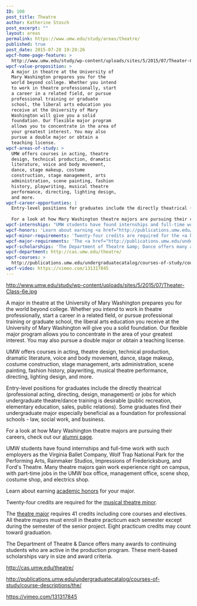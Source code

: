 ```yaml
---
ID: 100
post_title: Theatre
author: Katherine Stosch
post_excerpt: ""
layout: areas
permalink: https://www.umw.edu/study/areas/theatre/
published: true
post_date: 2015-07-28 19:29:26
wpcf-home-page-feature: >
  http://www.umw.edu/study/wp-content/uploads/sites/5/2015/07/Theater-Class-6e.jpg
wpcf-value-proposition: >
  A major in theatre at the University of
  Mary Washington prepares you for the
  world beyond college. Whether you intend
  to work in theatre professionally, start
  a career in a related field, or pursue
  professional training or graduate
  school, the liberal arts education you
  receive at the University of Mary
  Washington will give you a solid
  foundation. Our flexible major program
  allows you to concentrate in the area of
  your greatest interest. You may also
  pursue a double major or obtain a
  teaching license.
wpcf-areas-of-study: >
  UMW offers courses in acting, theatre
  design, technical production, dramatic
  literature, voice and body movement,
  dance, stage makeup, costume
  construction, stage management, arts
  administration, scene painting, fashion
  history, playwriting, musical theatre
  performance, directing, lighting design,
  and more.
wpcf-career-opportunties: |
  Entry-level positions for graduates include the directly theatrical (professional acting, directing, design, management) or jobs for which undergraduate theatre/dance training is desirable (public recreation, elementary education, sales, public relations). Some graduates find their undergraduate major especially beneficial as a foundation for professional schools - law, social work, and business.
  
  For a look at how Mary Washington theatre majors are pursuing their careers, check out our <a href="http://cas.umw.edu/theatre/department-of-theatre-and-dance/alumni/">alumni page</a>.
wpcf-internships: "UMW students have found internships and full-time work with such employers as the Virginia Ballet Company, Wolf Trap National Park for the Performing Arts, Rainmaker Studios, Impressions of Fredericksburg, and Ford's Theatre. Many theatre majors gain work experience right on campus, with part-time jobs in the UMW box office, management office, scene shop, costume shop, and electrics shop."
wpcf-honors: 'Learn about earning <a href="http://publications.umw.edu/undergraduatecatalog/academic_policies/honors/">academic honors</a> for your major.'
wpcf-minor-requirements: 'Twenty-four credits are required for the <a href="http://publications.umw.edu/undergraduatecatalog/courses-of-study/minors/must/">musical theatre minor</a>.'
wpcf-major-requirements: 'The <a href="http://publications.umw.edu/undergraduatecatalog/courses-of-study/majors/thea/">theatre major</a> requires 41 credits including core courses and electives. All theatre majors must enroll in theatre practicum each semester except during the semester of the senior project. Eight practicum credits may count toward graduation.'
wpcf-scholarships: 'The Department of Theatre &amp; Dance offers many awards to continuing students who are active in the production program. These merit-based scholarships vary in size and award criteria.'
wpcf-department: http://cas.umw.edu/theatre/
wpcf-courses: >
  http://publications.umw.edu/undergraduatecatalog/courses-of-study/course-descriptions/the/
wpcf-video: https://vimeo.com/131317845
---
```


<!-- Types Custom Fields: -->

<!-- home-page-feature -->
http://www.umw.edu/study/wp-content/uploads/sites/5/2015/07/Theater-Class-6e.jpg
<!-- End home-page-feature -->

<!-- value-proposition -->
A major in theatre at the University of Mary Washington prepares you for the world beyond college. Whether you intend to work in theatre professionally, start a career in a related field, or pursue professional training or graduate school, the liberal arts education you receive at the University of Mary Washington will give you a solid foundation. Our flexible major program allows you to concentrate in the area of your greatest interest. You may also pursue a double major or obtain a teaching license.
<!-- End value-proposition -->

<!-- areas-of-study -->
UMW offers courses in acting, theatre design, technical production, dramatic literature, voice and body movement, dance, stage makeup, costume construction, stage management, arts administration, scene painting, fashion history, playwriting, musical theatre performance, directing, lighting design, and more.
<!-- End areas-of-study -->

<!-- career-opportunties -->
Entry-level positions for graduates include the directly theatrical (professional acting, directing, design, management) or jobs for which undergraduate theatre/dance training is desirable (public recreation, elementary education, sales, public relations). Some graduates find their undergraduate major especially beneficial as a foundation for professional schools - law, social work, and business.

For a look at how Mary Washington theatre majors are pursuing their careers, check out our <a href="http://cas.umw.edu/theatre/department-of-theatre-and-dance/alumni/">alumni page</a>.
<!-- End career-opportunties -->

<!-- internships -->
UMW students have found internships and full-time work with such employers as the Virginia Ballet Company, Wolf Trap National Park for the Performing Arts, Rainmaker Studios, Impressions of Fredericksburg, and Ford's Theatre. Many theatre majors gain work experience right on campus, with part-time jobs in the UMW box office, management office, scene shop, costume shop, and electrics shop.
<!-- End internships -->

<!-- honors -->
Learn about earning <a href="http://publications.umw.edu/undergraduatecatalog/academic_policies/honors/">academic honors</a> for your major.
<!-- End honors -->

<!-- minor-requirements -->
Twenty-four credits are required for the <a href="http://publications.umw.edu/undergraduatecatalog/courses-of-study/minors/must/">musical theatre minor</a>.
<!-- End minor-requirements -->

<!-- major-requirements -->
The <a href="http://publications.umw.edu/undergraduatecatalog/courses-of-study/majors/thea/">theatre major</a> requires 41 credits including core courses and electives. All theatre majors must enroll in theatre practicum each semester except during the semester of the senior project. Eight practicum credits may count toward graduation.
<!-- End major-requirements -->

<!-- scholarships -->
The Department of Theatre &amp; Dance offers many awards to continuing students who are active in the production program. These merit-based scholarships vary in size and award criteria.
<!-- End scholarships -->

<!-- department -->
http://cas.umw.edu/theatre/
<!-- End department -->

<!-- courses -->
http://publications.umw.edu/undergraduatecatalog/courses-of-study/course-descriptions/the/
<!-- End courses -->

<!-- video -->
https://vimeo.com/131317845
<!-- End video -->

<!-- End Types Custom Fields -->
